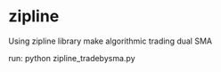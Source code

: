 # zipline

Using zipline library make algorithmic trading dual SMA 

run: python zipline_tradebysma.py
